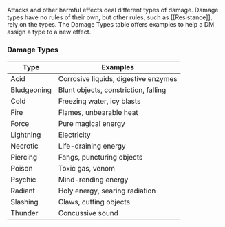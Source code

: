 Attacks and other harmful effects deal different types of damage. Damage types have no rules of their own, but other rules, such as [[Resistance]], rely on the types. The Damage Types table offers examples to help a DM assign a type to a new effect.

### Damage Types
|Type|Examples|
|---|---|
|Acid|Corrosive liquids, digestive enzymes|
|Bludgeoning|Blunt objects, constriction, falling|
|Cold|Freezing water, icy blasts|
|Fire|Flames, unbearable heat|
|Force|Pure magical energy|
|Lightning|Electricity|
|Necrotic|Life-draining energy|
|Piercing|Fangs, puncturing objects|
|Poison|Toxic gas, venom|
|Psychic|Mind-rending energy|
|Radiant|Holy energy, searing radiation|
|Slashing|Claws, cutting objects|
|Thunder|Concussive sound|
